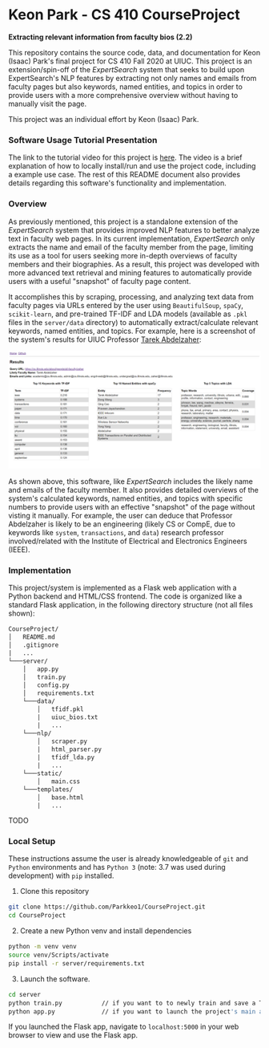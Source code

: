 # Keon Park - CS 410 CourseProject
**Extracting relevant information from faculty bios (2.2)**

This repository contains the source code, data, and documentation for Keon (Isaac) Park's final project for CS 410 Fall 2020 at UIUC. This project is an extension/spin-off of the *ExpertSearch* system that seeks to build upon ExpertSearch's NLP features by extracting not only names and emails from faculty pages but also keywords, named entities, and topics  in order to provide users with a more comprehensive overview without having to manually visit the page.

This project was an individual effort by Keon (Isaac) Park.

### Software Usage Tutorial Presentation

The link to the tutorial video for this project is [here](). The video is a brief explanation of how to locally install/run and use the project code, including a example use case. The rest of this README document also provides details regarding this software's functionality and implementation.

### Overview

As previously mentioned, this project is a standalone extension of the *ExpertSearch* system that provides improved NLP features to better analyze text in faculty web pages. In its current implementation, *ExpertSearch* only extracts the name and email of the faculty member from the page, limiting its use as a tool for users seeking more in-depth overviews of faculty members and their biographies. As a result, this project was developed with more advanced text retrieval and mining features to automatically provide users with a useful "snapshot" of faculty page content.

It accomplishes this by scraping, processing, and analyzing text data from faculty pages via URLs entered by the user using `BeautifulSoup`, `spaCy`, `scikit-learn`, and pre-trained TF-IDF and LDA models (available as `.pkl` files in the `server/data` directory) to automatically extract/calculate relevant keywords, named entities, and topics. For example, here is a screenshot of the system's results for UIUC Professor [Tarek Abdelzaher](https://cs.illinois.edu/about/people/all-faculty/zaher):

![Screenshot](https://raw.githubusercontent.com/Parkkeo1/CourseProject/main/project_example_image.PNG)

As shown above, this software, like *ExpertSearch* includes the likely name and emails of the faculty member. It also provides detailed overviews of the system's calculated keywords, named entities, and topics with specific numbers to provide users with an effective "snapshot" of the page without visting it manually. For example, the user can deduce that Professor Abdelzaher is likely to be an engineering (likely CS or CompE, due to keywords like `system`, `transactions`, and `data`) research professor involved/related with the Institute of Electrical and Electronics Engineers (IEEE).

### Implementation

This project/system is implemented as a Flask web application with a Python backend and HTML/CSS frontend. The code is organized like a standard Flask application, in the following directory structure (not all files shown):

```
CourseProject/
│   README.md
│   .gitignore
|   ...
└───server/
    │   app.py
    │   train.py
    │   config.py
    │   requirements.txt
    └───data/
        │   tfidf.pkl
        |   uiuc_bios.txt
        |   ...
    └───nlp/
        │   scraper.py
        |   html_parser.py
        |   tfidf_lda.py
        |   ...
    └───static/
        │   main.css
    └───templates/
        │   base.html
        |   ...
```

TODO


### Local Setup

These instructions assume the user is already knowledgeable of `git` and `Python` environments and has `Python 3` (note: 3.7 was used during development) with `pip` installed.

1. Clone this repository

```bash
git clone https://github.com/Parkkeo1/CourseProject.git
cd CourseProject
```

2. Create a new Python venv and install dependencies

```bash
python -m venv venv
source venv/Scripts/activate
pip install -r server/requirements.txt
```

3. Launch the software.

```bash
cd server
python train.py           // if you want to to newly train and save a TF-IDF and LDA model based on the data in data/uiuc_bios.txt to be later used by the Flask app.
python app.py             // if you want to launch the project's main application, the Flask app.
```

If you launched the Flask app, navigate to `localhost:5000` in your web browser to view and use the Flask app.
